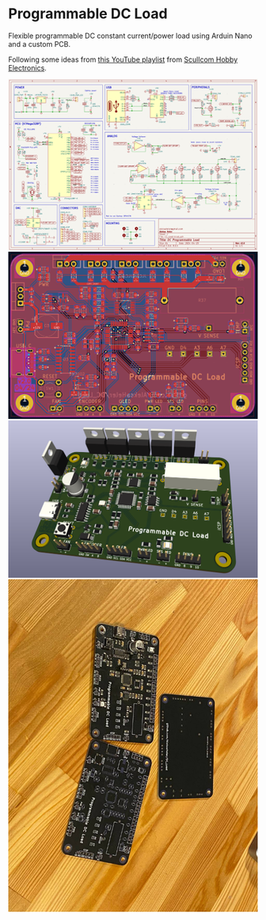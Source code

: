 # Programmable DC Load

Flexible programmable DC constant current/power load using Arduin Nano and a custom PCB.

Following some ideas from [this YouTube playlist](https://www.youtube.com/playlist?list=PLUMG8JNssPPzbr4LydbTcBrhoPlemu5Dt) from [Scullcom Hobby Electronics](https://www.youtube.com/@scullcomhobbyelectronics1702).

![](pics/schm.png)
![](pics/pcb_editor.png)
![](pics/pcb_3d_view.png)
![](pics/pcbs.jpg)
